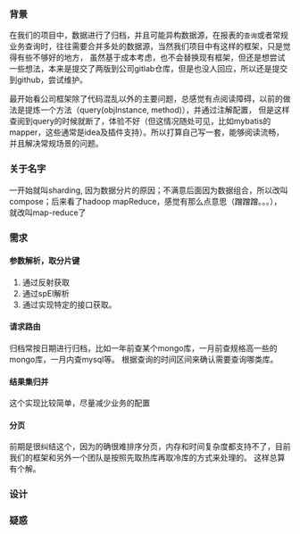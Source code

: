 ### 背景
在我们的项目中，数据进行了归档，并且可能异构数据源，在报表的``查询``或者常规业务查询时，往往需要合并多处的数据源，当然我们项目中有这样的框架，只是觉得有些不够好的地方，
虽然基于成本考虑，也不会替换现有框架，但还是想尝试一些想法，本来是提交了两版到公司gitlab仓库，但是也没人回应，所以还是提交到github，尝试维护。

最开始看公司框架除了代码混乱以外的主要问题，总感觉有点阅读障碍，以前的做法是提炼一个方法（query(objInstance, method)），并通过注解配置，
但是这样查阅到query的时候就断了，体验不好（但这情况随处可见，比如mybatis的mapper，这些通常是idea及插件支持）。所以打算自己写一套，能够阅读流畅，
并且解决常规场景的问题。

### 关于名字
一开始就叫sharding, 因为数据分片的原因；不满意后面因为数据组合，所以改叫compose；后来看了hadoop mapReduce，感觉有那么点意思（蹭蹭蹭。。。），
就改叫map-reduce了


### 需求


#### 参数解析，取分片键
1. 通过反射获取
2. 通过spEl解析
3. 通过实现特定的接口获取。

#### 请求路由
归档常按日期进行归档，比如一年前查某个mongo库，一月前查规格高一些的mongo库，一月内查mysql等。
根据查询的时间区间来确认需要查询哪类库。

#### 结果集归并
这个实现比较简单，尽量减少业务的配置

#### 分页
前期是很纠结这个，因为的确很难排序分页，内存和时间复杂度都支持不了，目前我们的框架和另外一个团队是按照先取热库再取冷库的方式来处理的。
这样总算有个解。

### 设计


### 疑惑
